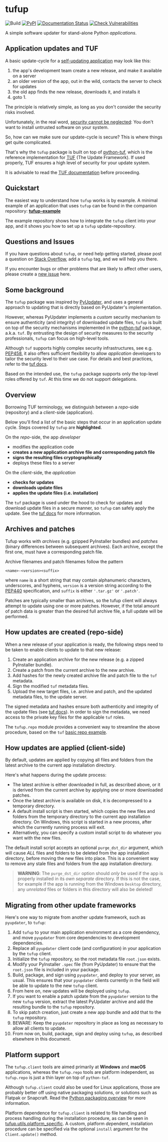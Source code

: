 # tufup

![Build](https://github.com/dennisvang/tufup/actions/workflows/python-package.yml/badge.svg)
[![PyPI](https://img.shields.io/pypi/v/tufup)](https://pypi.org/project/tufup/)
[![Documentation Status](https://readthedocs.org/projects/tufup/badge/?version=latest)](https://tufup.readthedocs.io/en/latest/?badge=latest)
[![Check Vulnerabilities](https://snyk.io/test/github/dennisvang/tufup/badge.svg)](https://snyk.io/test/github/dennisvang/tufup)

A simple software updater for stand-alone Python *applications*.

## Application updates and TUF

A basic update-cycle for a [self-updating application][15] may look like this: 

1. the app's development team create a new release, and make it available on a server
2. an older version of the app, out in the wild, contacts the server to check for updates
3. the old app finds the new release, downloads it, and installs it
4. goto 1.

The principle is relatively simple, as long as you don't consider the security risks involved.

Unfortunately, in the real word, [security cannot be neglected][16]: You don't want to install untrusted software on your system.

So, how can we make sure our update-cycle is secure? This is where things get quite complicated.

That's why the `tufup` package is built on top of [python-tuf][1], which is the reference implementation for [TUF][2] (The Update Framework). If used properly, TUF ensures a high level of security for your update system.

It is advisable to read the [TUF documentation][11] before proceeding. 


## Quickstart

The easiest way to understand how `tufup` works is by example. A minimal example of an application that uses `tufup` can be found in the companion repository: 
**[tufup-example][10]**

The example repository shows how to integrate the `tufup` client into your app, and it shows you how to set up a `tufup` update-repository. 

## Questions and Issues

If you have questions about `tufup`, or need help getting started, please post a question on [Stack Overflow][13], add a `tufup` tag, and we will help you there.

If you encounter bugs or other problems that are likely to affect other users, please create a [new issue][14] here.

## Some background

The `tufup` package was inspired by [PyUpdater][3], and uses a general approach to updating that is directly based on PyUpdater's implementation.

However, whereas PyUpdater implements a *custom* security mechanism to ensure authenticity (and integrity) of downloaded update files, `tufup` is built on top of the security mechanisms implemented in the [python-tuf][1] package, a.k.a. `tuf`.
By entrusting the design of security measures to the security professionals, `tufup` can focus on high-level tools.

Although `tuf` supports highly complex security infrastructures, see e.g. [PEP458][5], it also offers sufficient flexibility to allow *application* developers to tailor the security level to their use case.
For details and best practices, refer to the [tuf docs][2].

Based on the intended use, the `tufup` package supports only the top-level roles offered by `tuf`. At this time we do not support delegations.

## Overview

Borrowing TUF terminology, we distinguish between a *repo*-side (repository) and a *client*-side (application).

Below you'll find a list of the basic steps that occur in an application update cycle. 
Steps covered by `tufup` are **highlighted**.

On the *repo*-side, the app *developer*

- modifies the application code
- **creates a new application archive file and corresponding patch file**
- **signs the resulting files cryptographically**
- deploys these files to a server

On the *client*-side, the *application*

- **checks for updates**
- **downloads update files**
- **applies the update files (i.e. installation)**

The `tuf` package is used under the hood to check for updates and download update files in a secure manner, so `tufup` can safely apply the update.
See the [tuf docs][4] for more information.

## Archives and patches

Tufup works with *archives* (e.g. gzipped PyInstaller bundles) and *patches* (binary differences between subsequent archives).
Each archive, except the first one, must have a corresponding patch file.

Archive filenames and patch filenames follow the pattern

`<name>-<version><suffix>` 

where `name` is a short string that may contain alphanumeric characters, underscores, and hyphens, `version` is a version string according to the [PEP440][6] specification, and `suffix` is either `'.tar.gz'` or `'.patch'`.

Patches are typically smaller than archives, so the tufup client will always attempt to update using one or more patches.
However, if the total amount of patch data is greater than the desired full archive file, a full update will be performed.

## How updates are created (repo-side)

When a new release of your application is ready, the following steps need to be taken to enable clients to update to that new release:

1. Create an application archive for the new release (e.g. a zipped PyInstaller bundle).
2. Create a patch from the current archive to the new archive.
3. Add hashes for the newly created archive file and patch file to the `tuf` metadata.
4. Sign the modified `tuf` metadata files.
5. Upload the new target files, i.e. archive and patch, and the updated metadata files, to the update server.

The signed metadata and hashes ensure both authenticity and integrity of the update files (see [tuf docs][2]).
In order to sign the metadata, we need access to the private key files for the applicable `tuf` roles.

The `tufup.repo` module provides a convenient way to streamline the above procedure, based on the `tuf` [basic repo example][7].

## How updates are applied (client-side)

By default, updates are applied by copying all files and folders from the latest archive to the current app installation directory.

Here's what happens during the update process:

- The latest archive is either downloaded in full, as described above, or it is derived from the current archive by applying one or more downloaded patches.
- Once the latest archive is available on disk, it is decompressed to a temporary directory.
- A default install script is then started, which copies the new files and folders from the temporary directory to the current app installation directory. On Windows, this script is started in a new process, after which the currently running process will exit.
- Alternatively, you can specify a custom install script to do whatever you want with the new files.

The default install script accepts an optional `purge_dst_dir` argument, which will cause *ALL* files and folders to be deleted from the app installation directory, before moving the new files into place.
This is a convenient way to remove any stale files and folders from the app installation directory.

>**WARNING**: The `purge_dst_dir` option should *only* be used if the app is properly installed in its *own separate* directory.
If this is not the case, for example if the app is running from the Windows `Desktop` directory, any *unrelated* files or folders in this directory will also be deleted! 

## Migrating from other update frameworks

Here's one way to migrate from another update framework, such as `pyupdater`, to `tufup`:

1. Add `tufup` to your main application environment as a core dependency, and move `pyupdater` from core dependencies to development dependencies.
2. Replace all `pyupdater` client code (and configuration) in your application by the `tufup` client.
3. Initialize the `tufup` repository, so the root metadata file `root.json` exists.
4. Modify your PyInstaller `.spec` file (from PyUpdater) to ensure that the `root.json` file is included in your package.
5. Build, package, and sign using `pyupdater`, and deploy to your server, as usual. 
This ensures that your `pyupdater` clients currently in the field will be able to update to the new `tufup` client.
6. From here on, new updates will be deployed using `tufup`.
7. If you want to enable a patch update from the `pyupdater` version to the new `tufup` version, extract the latest PyUpdater archive and add the resulting bundle to the `tufup` repository. 
8. To skip patch creation, just create a new app bundle and add that to the `tufup` repository. 
9. BEWARE: Keep the `pyupdater` repository in place as long as necessary to allow all clients to update.
10. From now on, build, package, sign and deploy using `tufup`, as described elsewhere in this document.

## Platform support

The `tufup.client` tools are aimed primarily at **Windows** and **macOS** applications, whereas the `tufup.repo` tools are platform independent, as `tufup.repo` is just a thin layer on top of `python-tuf`. 

Although `tufup.client` could also be used for Linux applications, those are probably better off using native packaging solutions, or solutions such as Flatpak or Snapcraft. 
Read the [Python packaging overview][8] for more information.

Platform dependence for `tufup.client` is related to file handling and process handling during the installation procedure, as can be seen in [tufup.utils.platform_specific][12].
A custom, platform *de*pendent, installation procedure can be specified via the optional `install` argument for the `Client.update()` method.



[1]: https://github.com/theupdateframework/python-tuf
[2]: https://theupdateframework.io/
[3]: https://github.com/Digital-Sapphire/PyUpdater/
[4]: https://theupdateframework.io/overview/#software-updates-101
[5]: https://peps.python.org/pep-0458/
[6]: https://peps.python.org/pep-0440/
[7]: https://github.com/theupdateframework/python-tuf/blob/develop/examples/repo_example/basic_repo.py
[8]: https://packaging.python.org/en/latest/overview/
[9]: https://pythonhosted.org/not-so-tuf/
[10]: https://github.com/dennisvang/tufup-example
[11]: https://theupdateframework.io/metadata/
[12]: https://github.com/dennisvang/tufup/blob/master/src/tufup/utils/platform_specific.py
[13]: https://stackoverflow.com/questions/ask
[14]: https://github.com/dennisvang/tufup/issues
[15]: https://theupdateframework.io/overview/#software-updates-101
[16]: https://theupdateframework.io/security/

